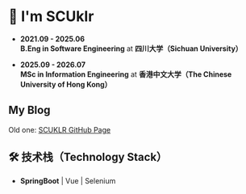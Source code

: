 # 👋 I'm SCUklr

- **2021.09 - 2025.06**  
  <b>B.Eng in Software Engineering</b> at <b>四川大学（Sichuan University）</b>

- **2025.09 - 2026.07**  
  <b>MSc in Information Engineering</b> at <b>香港中文大学（The Chinese University of Hong Kong）</b>

## My Blog
Old one: [SCUKLR GitHub Page](https://scuklr.github.io/)
   
## 🛠 技术栈（Technology Stack） 
- **SpringBoot** | Vue | Selenium

